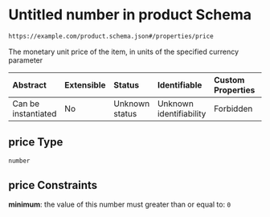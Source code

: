 # Untitled number in product Schema

```txt
https://example.com/product.schema.json#/properties/price
```

The monetary unit price of the item, in units of the specified currency parameter

| Abstract            | Extensible | Status         | Identifiable            | Custom Properties | Additional Properties | Access Restrictions | Defined In                                                                          |
| :------------------ | :--------- | :------------- | :---------------------- | :---------------- | :-------------------- | :------------------ | :---------------------------------------------------------------------------------- |
| Can be instantiated | No         | Unknown status | Unknown identifiability | Forbidden         | Allowed               | none                | [product.schema.json\*](../../../../out/product.schema.json "open original schema") |

## price Type

`number`

## price Constraints

**minimum**: the value of this number must greater than or equal to: `0`
